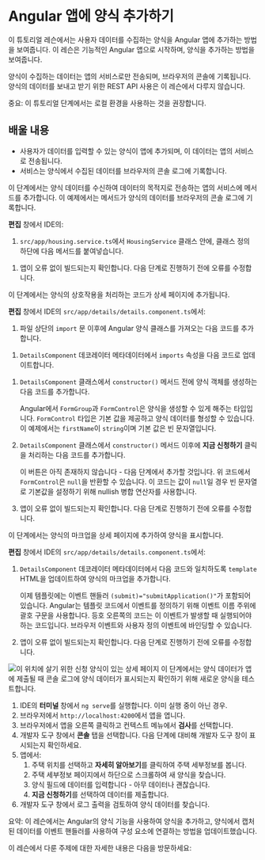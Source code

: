 # Angular 앱에 양식 추가하기

이 튜토리얼 레슨에서는 사용자 데이터를 수집하는 양식을 Angular 앱에 추가하는 방법을 보여줍니다. 이 레슨은 기능적인 Angular 앱으로 시작하며, 양식을 추가하는 방법을 보여줍니다.

양식이 수집하는 데이터는 앱의 서비스로만 전송되며, 브라우저의 콘솔에 기록됩니다. 양식의 데이터를 보내고 받기 위한 REST API 사용은 이 레슨에서 다루지 않습니다.

<docs-video src="https://www.youtube.com/embed/kWbk-dOJaNQ?si=FYMXGdUiT-qh321h"/>

중요: 이 튜토리얼 단계에서는 로컬 환경을 사용하는 것을 권장합니다.

## 배울 내용

- 사용자가 데이터를 입력할 수 있는 양식이 앱에 추가되며, 이 데이터는 앱의 서비스로 전송됩니다.
- 서비스는 양식에서 수집된 데이터를 브라우저의 콘솔 로그에 기록합니다.

<docs-workflow>

<docs-step title="양식 데이터를 전송하는 메서드 추가하기">
이 단계에서는 양식 데이터를 수신하여 데이터의 목적지로 전송하는 앱의 서비스에 메서드를 추가합니다. 이 예제에서는 메서드가 양식의 데이터를 브라우저의 콘솔 로그에 기록합니다.

**편집** 창에서 IDE의:

1. `src/app/housing.service.ts`에서 `HousingService` 클래스 안에, 클래스 정의 하단에 다음 메서드를 붙여넣습니다.

<docs-code header="src/app/housing.service.ts의 제출 메서드" path="adev/src/content/tutorials/first-app/steps/13-search/src/app/housing.service.ts" visibleLines="[120,124]"/>

1. 앱이 오류 없이 빌드되는지 확인합니다.
   다음 단계로 진행하기 전에 오류를 수정합니다.
   </docs-step>

<docs-step title="상세 페이지에 양식 기능 추가하기">
이 단계에서는 양식의 상호작용을 처리하는 코드가 상세 페이지에 추가됩니다.

**편집** 창에서 IDE의 `src/app/details/details.component.ts`에서:

1. 파일 상단의 `import` 문 이후에 Angular 양식 클래스를 가져오는 다음 코드를 추가합니다.

<docs-code header="src/app/details/details.component.ts의 양식 가져오기" path="adev/src/content/tutorials/first-app/steps/13-search/src/app/details/details.component.ts" visibleLines="[6]"/>

1. `DetailsComponent` 데코레이터 메타데이터에서 `imports` 속성을 다음 코드로 업데이트합니다.

<docs-code header="src/app/details/details.component.ts의 imports 지시문" path="adev/src/content/tutorials/first-app/steps/13-search/src/app/details/details.component.ts" visibleLines="[10]"/>

1. `DetailsComponent` 클래스에서 `constructor()` 메서드 전에 양식 객체를 생성하는 다음 코드를 추가합니다.

   <docs-code header="src/app/details/details.component.ts의 템플릿 지시문" path="adev/src/content/tutorials/first-app/steps/13-search/src/app/details/details.component.ts" visibleLines="[53,57]"/>

   Angular에서 `FormGroup`과 `FormControl`은 양식을 생성할 수 있게 해주는 타입입니다. `FormControl` 타입은 기본 값을 제공하고 양식 데이터를 형성할 수 있습니다. 이 예제에서는 `firstName`이 `string`이며 기본 값은 빈 문자열입니다.

1. `DetailsComponent` 클래스에서 `constructor()` 메서드 이후에 **지금 신청하기** 클릭을 처리하는 다음 코드를 추가합니다.

   <docs-code header="src/app/details/details.component.ts의 템플릿 지시문" path="adev/src/content/tutorials/first-app/steps/13-search/src/app/details/details.component.ts" visibleLines="[63,69]"/>

   이 버튼은 아직 존재하지 않습니다 - 다음 단계에서 추가할 것입니다. 위 코드에서 `FormControl`은 `null`을 반환할 수 있습니다. 이 코드는 값이 `null`일 경우 빈 문자열로 기본값을 설정하기 위해 nullish 병합 연산자를 사용합니다.

1. 앱이 오류 없이 빌드되는지 확인합니다.
   다음 단계로 진행하기 전에 오류를 수정합니다.
   </docs-step>

<docs-step title="상세 페이지에 양식의 마크업 추가하기">
이 단계에서는 양식의 마크업을 상세 페이지에 추가하여 양식을 표시합니다.

**편집** 창에서 IDE의 `src/app/details/details.component.ts`에서:

1. `DetailsComponent` 데코레이터 메타데이터에서 다음 코드와 일치하도록 `template` HTML을 업데이트하여 양식의 마크업을 추가합니다.

   <docs-code header="src/app/details/details.component.ts의 템플릿 지시문" path="adev/src/content/tutorials/first-app/steps/13-search/src/app/details/details.component.ts" visibleLines="[11,46]"/>

   이제 템플릿에는 이벤트 핸들러 `(submit)="submitApplication()"`가 포함되어 있습니다. Angular는 템플릿 코드에서 이벤트를 정의하기 위해 이벤트 이름 주위에 괄호 구문을 사용합니다. 등호 오른쪽의 코드는 이 이벤트가 발생할 때 실행되어야 하는 코드입니다. 브라우저 이벤트와 사용자 정의 이벤트에 바인딩할 수 있습니다.

1. 앱이 오류 없이 빌드되는지 확인합니다.
   다음 단계로 진행하기 전에 오류를 수정합니다.

<img alt="이 위치에 살기 위한 신청 양식이 있는 상세 페이지" src="assets/images/tutorials/first-app/homes-app-lesson-12-step-3.png">

</docs-step>

<docs-step title="앱의 새로운 양식 테스트하기">
이 단계에서는 양식 데이터가 앱에 제출될 때 콘솔 로그에 양식 데이터가 표시되는지 확인하기 위해 새로운 양식을 테스트합니다.

1. IDE의 **터미널** 창에서 `ng serve`를 실행합니다. 이미 실행 중이 아닌 경우.
1. 브라우저에서 `http://localhost:4200`에서 앱을 엽니다.
1. 브라우저에서 앱을 오른쪽 클릭하고 컨텍스트 메뉴에서 **검사**를 선택합니다.
1. 개발자 도구 창에서 **콘솔** 탭을 선택합니다.
   다음 단계에 대비해 개발자 도구 창이 표시되는지 확인하세요.
1. 앱에서:
   1. 주택 위치를 선택하고 **자세히 알아보기**를 클릭하여 주택 세부정보를 봅니다.
   1. 주택 세부정보 페이지에서 하단으로 스크롤하여 새 양식을 찾습니다.
   1. 양식 필드에 데이터를 입력합니다 - 아무 데이터나 괜찮습니다.
   1. **지금 신청하기**를 선택하여 데이터를 제출합니다.
1. 개발자 도구 창에서 로그 출력을 검토하여 양식 데이터를 찾습니다.
   </docs-step>

</docs-workflow>

요약: 이 레슨에서는 Angular의 양식 기능을 사용하여 양식을 추가하고, 양식에서 캡처된 데이터를 이벤트 핸들러를 사용하여 구성 요소에 연결하는 방법을 업데이트했습니다.

이 레슨에서 다룬 주제에 대한 자세한 내용은 다음을 방문하세요:

<docs-pill-row>
  <docs-pill href="guide/forms" title="Angular 양식"/>
  <docs-pill href="guide/templates/event-listeners" title="이벤트 처리"/>
</docs-pill-row>